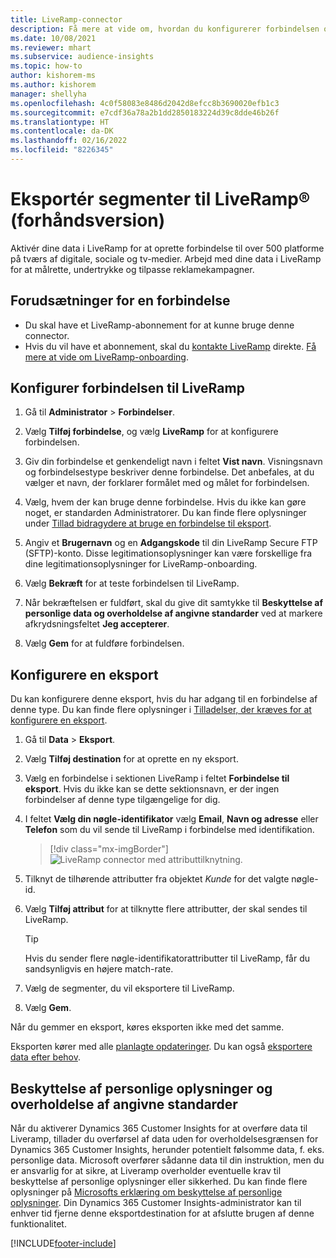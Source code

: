```yaml
---
title: LiveRamp-connector
description: Få mere at vide om, hvordan du konfigurerer forbindelsen og eksporten til LiveRamp.
ms.date: 10/08/2021
ms.reviewer: mhart
ms.subservice: audience-insights
ms.topic: how-to
author: kishorem-ms
ms.author: kishorem
manager: shellyha
ms.openlocfilehash: 4c0f58083e8486d2042d8efcc8b3690020efb1c3
ms.sourcegitcommit: e7cdf36a78a2b1dd2850183224d39c8dde46b26f
ms.translationtype: HT
ms.contentlocale: da-DK
ms.lasthandoff: 02/16/2022
ms.locfileid: "8226345"
---
```

# <a name="export-segments-to-liverampreg-preview"></a>Eksportér segmenter til LiveRamp&reg; (forhåndsversion)

Aktivér dine data i LiveRamp for at oprette forbindelse til over 500 platforme på tværs af digitale, sociale og tv-medier. Arbejd med dine data i LiveRamp for at målrette, undertrykke og tilpasse reklamekampagner.

## <a name="prerequisites-for-a-connection"></a>Forudsætninger for en forbindelse

- Du skal have et LiveRamp-abonnement for at kunne bruge denne connector.
- Hvis du vil have et abonnement, skal du [kontakte LiveRamp](https://liveramp.com/contact/) direkte. [Få mere at vide om LiveRamp-onboarding](https://liveramp.com/our-platform/data-onboarding/).

## <a name="set-up-connection-to-liveramp"></a>Konfigurer forbindelsen til LiveRamp

1. Gå til **Administrator** > **Forbindelser**.

1. Vælg **Tilføj forbindelse**, og vælg **LiveRamp** for at konfigurere forbindelsen.

1. Giv din forbindelse et genkendeligt navn i feltet **Vist navn**. Visningsnavn og forbindelsestype beskriver denne forbindelse. Det anbefales, at du vælger et navn, der forklarer formålet med og målet for forbindelsen.

1. Vælg, hvem der kan bruge denne forbindelse. Hvis du ikke kan gøre noget, er standarden Administratorer. Du kan finde flere oplysninger under [Tillad bidragydere at bruge en forbindelse til eksport](connections.md#allow-contributors-to-use-a-connection-for-exports).

1. Angiv et **Brugernavn** og en **Adgangskode** til din LiveRamp Secure FTP (SFTP)-konto.
Disse legitimationsoplysninger kan være forskellige fra dine legitimationsoplysninger for LiveRamp-onboarding.

1. Vælg **Bekræft** for at teste forbindelsen til LiveRamp.

1. Når bekræftelsen er fuldført, skal du give dit samtykke til **Beskyttelse af personlige data og overholdelse af angivne standarder** ved at markere afkrydsningsfeltet **Jeg accepterer**.

1. Vælg **Gem** for at fuldføre forbindelsen.

## <a name="configure-an-export"></a>Konfigurere en eksport

Du kan konfigurere denne eksport, hvis du har adgang til en forbindelse af denne type. Du kan finde flere oplysninger i [Tilladelser, der kræves for at konfigurere en eksport](export-destinations.md#set-up-a-new-export).

1. Gå til **Data** > **Eksport**.

1. Vælg **Tilføj destination** for at oprette en ny eksport.

1. Vælg en forbindelse i sektionen LiveRamp i feltet **Forbindelse til eksport**. Hvis du ikke kan se dette sektionsnavn, er der ingen forbindelser af denne type tilgængelige for dig.

1. I feltet **Vælg din nøgle-identifikator** vælg **Email**, **Navn og adresse** eller **Telefon** som du vil sende til LiveRamp i forbindelse med identifikation.
   > [!div class="mx-imgBorder"]
   > ![LiveRamp connector med attributtilknytning.](media/export-liveramp-segments.png "LiveRamp connector med attributtilknytning")

1. Tilknyt de tilhørende attributter fra objektet *Kunde* for det valgte nøgle-id.

1. Vælg **Tilføj attribut** for at tilknytte flere attributter, der skal sendes til LiveRamp.

   > [!TIP]
   > Hvis du sender flere nøgle-identifikatorattributter til LiveRamp, får du sandsynligvis en højere match-rate.

1. Vælg de segmenter, du vil eksportere til LiveRamp.

1. Vælg **Gem**.

Når du gemmer en eksport, køres eksporten ikke med det samme.

Eksporten kører med alle [planlagte opdateringer](system.md#schedule-tab). Du kan også [eksportere data efter behov](export-destinations.md#run-exports-on-demand). 


## <a name="data-privacy-and-compliance"></a>Beskyttelse af personlige oplysninger og overholdelse af angivne standarder

Når du aktiverer Dynamics 365 Customer Insights for at overføre data til Liveramp, tillader du overførsel af data uden for overholdelsesgrænsen for Dynamics 365 Customer Insights, herunder potentielt følsomme data, f. eks. personlige data. Microsoft overfører sådanne data til din instruktion, men du er ansvarlig for at sikre, at Liveramp overholder eventuelle krav til beskyttelse af personlige oplysninger eller sikkerhed. Du kan finde flere oplysninger på [Microsofts erklæring om beskyttelse af personlige oplysninger](https://go.microsoft.com/fwlink/?linkid=396732).
Din Dynamics 365 Customer Insights-administrator kan til enhver tid fjerne denne eksportdestination for at afslutte brugen af denne funktionalitet.

[!INCLUDE[footer-include](../includes/footer-banner.md)]
